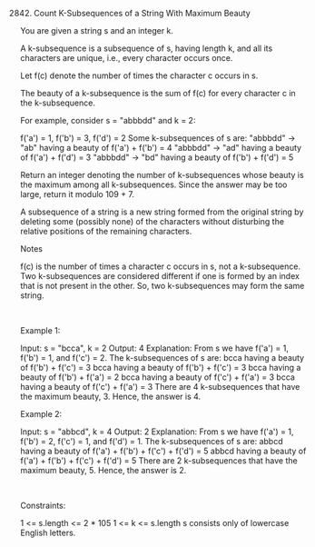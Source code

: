 2842. Count K-Subsequences of a String With Maximum Beauty

You are given a string s and an integer k.

A k-subsequence is a subsequence of s, having length k, and all its characters are unique, i.e., every character occurs once.

Let f(c) denote the number of times the character c occurs in s.

The beauty of a k-subsequence is the sum of f(c) for every character c in the k-subsequence.

For example, consider s = "abbbdd" and k = 2:

f('a') = 1, f('b') = 3, f('d') = 2
Some k-subsequences of s are:
"abbbdd" -> "ab" having a beauty of f('a') + f('b') = 4
"abbbdd" -> "ad" having a beauty of f('a') + f('d') = 3
"abbbdd" -> "bd" having a beauty of f('b') + f('d') = 5

Return an integer denoting the number of k-subsequences whose beauty is the maximum among all k-subsequences. Since the answer may be too large, return it modulo 109 + 7.

A subsequence of a string is a new string formed from the original string by deleting some (possibly none) of the characters without disturbing the relative positions of the remaining characters.

Notes

f(c) is the number of times a character c occurs in s, not a k-subsequence.
Two k-subsequences are considered different if one is formed by an index that is not present in the other. So, two k-subsequences may form the same string.

 

Example 1:

Input: s = "bcca", k = 2
Output: 4
Explanation: From s we have f('a') = 1, f('b') = 1, and f('c') = 2.
The k-subsequences of s are: 
bcca having a beauty of f('b') + f('c') = 3 
bcca having a beauty of f('b') + f('c') = 3 
bcca having a beauty of f('b') + f('a') = 2 
bcca having a beauty of f('c') + f('a') = 3
bcca having a beauty of f('c') + f('a') = 3 
There are 4 k-subsequences that have the maximum beauty, 3. 
Hence, the answer is 4. 


Example 2:

Input: s = "abbcd", k = 4
Output: 2
Explanation: From s we have f('a') = 1, f('b') = 2, f('c') = 1, and f('d') = 1. 
The k-subsequences of s are: 
abbcd having a beauty of f('a') + f('b') + f('c') + f('d') = 5
abbcd having a beauty of f('a') + f('b') + f('c') + f('d') = 5 
There are 2 k-subsequences that have the maximum beauty, 5. 
Hence, the answer is 2. 


 

Constraints:

1 <= s.length <= 2 * 105
1 <= k <= s.length
s consists only of lowercase English letters.